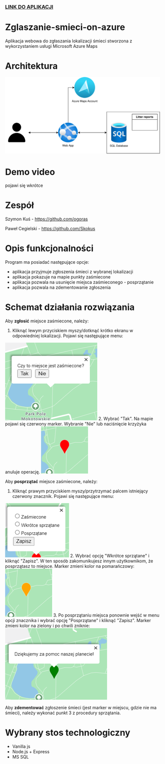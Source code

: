 ### **[LINK DO APLIKACJI](http://zglaszanie-smieci.azurewebsites.net/)**

# Zglaszanie-smieci-on-azure
Aplikacja webowa do zgłaszania lokalizacji śmieci stworzona z wykorzystaniem usługi Microsoft Azure Maps

# Architektura
<img src="docs/architecture.svg">

# Demo video
pojawi się wkrótce

# Zespół
Szymon Kuś - https://github.com/ogoras

Paweł Cegielski - https://github.com/Skokus

# Opis funkcjonalności
Program ma posiadać następujące opcje:
* aplikacja przyjmuje zgłoszenia śmieci z wybranej lokalizacji
* aplikacja pokazuje na mapie punkty zaśmiecone
* aplikacja pozwala na usunięcie miejsca zaśmieconego - posprzątanie
* aplikacja pozwala na zdementowanie zgłoszenia

# Schemat działania rozwiązania
Aby **zgłosić** miejsce zaśmiecone, należy:
  1. Kliknąć lewym przyciskiem myszy/dotknąć krótko ekranu w odpowiedniej lokalizacji. Pojawi się następujące menu:
<img src="docs/screenshots/question.png">
  2. Wybrać "Tak". Na mapie pojawi się czerwony marker. Wybranie "Nie" lub naciśnięcie krzyżyka anuluje operację.
<img src="docs/screenshots/red_marker.png">

Aby **posprzątać** miejsce zaśmiecone, należy:
  1. Kliknąć prawym przyciskiem myszy/przytrzymać palcem istniejący czerwony znacznik. Pojawi się następujące menu:
<img src="docs/screenshots/marker_options.png">
  2. Wybrać opcję "Wkrótce sprzątane" i kliknąć "Zapisz". W ten sposób zakomunikujesz innym użytkownikom, że posprzątasz to miejsce. Marker zmieni kolor na pomarańczowy:
<img src="docs/screenshots/orange_marker.png">
  3. Po posprzątaniu miejsca ponownie wejść w menu opcji znacznika i wybrać opcję "Posprzątane" i kliknąć "Zapisz". Marker zmieni kolor na zielony i po chwili zniknie:
<img src="docs/screenshots/green_marker.png">

Aby **zdementować** zgłoszenie śmieci (jest marker w miejscu, gdzie nie ma śmieci), należy wykonać punkt 3 z procedury sprzątania.

# Wybrany stos technologiczny
* Vanilla js
* Node.js + Express
* MS SQL
